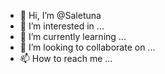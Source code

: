 - 👋 Hi, I’m @Saletuna
- 👀 I’m interested in ...
- 🌱 I’m currently learning ...
- 💞️ I’m looking to collaborate on ...
- 📫 How to reach me ...

<!---
Saletuna/Saletuna is a ✨ special ✨ repository because its `README.md` (this file) appears on your GitHub profile.
You can click the Preview link to take a look at your changes.
--->
